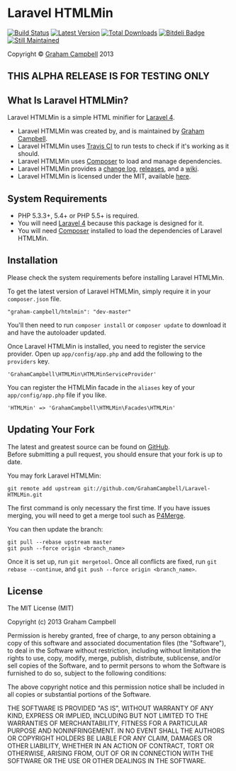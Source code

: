 Laravel HTMLMin
===============


[![Build Status](https://travis-ci.org/GrahamCampbell/Laravel-HTMLMin.png?branch=master)](https://travis-ci.org/GrahamCampbell/Laravel-HTMLMin)
[![Latest Version](https://poser.pugx.org/graham-campbell/htmlmin/v/stable.png)](https://packagist.org/packages/graham-campbell/htmlmin)
[![Total Downloads](https://poser.pugx.org/graham-campbell/htmlmin/downloads.png)](https://packagist.org/packages/graham-campbell/htmlmin)
[![Bitdeli Badge](https://d2weczhvl823v0.cloudfront.net/GrahamCampbell/laravel-htmlmin/trend.png)](https://bitdeli.com/free "Bitdeli Badge")
[![Still Maintained](http://stillmaintained.com/GrahamCampbell/Laravel-HTMLMin.png)](http://stillmaintained.com/GrahamCampbell/Laravel-HTMLMin)


Copyright © [Graham Campbell](https://github.com/GrahamCampbell) 2013  


## THIS ALPHA RELEASE IS FOR TESTING ONLY


## What Is Laravel HTMLMin?

Laravel HTMLMin is a simple HTML minifier for [Laravel 4](http://laravel.com).  

* Laravel HTMLMin was created by, and is maintained by [Graham Campbell](https://github.com/GrahamCampbell).  
* Laravel HTMLMin uses [Travis CI](https://travis-ci.org/GrahamCampbell/Laravel-HTMLMin) to run tests to check if it's working as it should.  
* Laravel HTMLMin uses [Composer](https://getcomposer.org) to load and manage dependencies.  
* Laravel HTMLMin provides a [change log](https://github.com/GrahamCampbell/Laravel-HTMLMin/blob/master/CHANGELOG.md), [releases](https://github.com/GrahamCampbell/Laravel-HTMLMin/releases), and a [wiki](https://github.com/GrahamCampbell/Laravel-HTMLMin/wiki).  
* Laravel HTMLMin is licensed under the MIT, available [here](https://github.com/GrahamCampbell/Laravel-HTMLMin/blob/master/LICENSE.md).  


## System Requirements

* PHP 5.3.3+, 5.4+ or PHP 5.5+ is required.
* You will need [Laravel 4](http://laravel.com) because this package is designed for it.  
* You will need [Composer](https://getcomposer.org) installed to load the dependencies of Laravel HTMLMin.  


## Installation

Please check the system requirements before installing Laravel HTMLMin.  

To get the latest version of Laravel HTMLMin, simply require it in your `composer.json` file.

`"graham-campbell/htmlmin": "dev-master"`

You'll then need to run `composer install` or `composer update` to download it and have the autoloader updated.

Once Laravel HTMLMin is installed, you need to register the service provider. Open up `app/config/app.php` and add the following to the `providers` key.

`'GrahamCampbell\HTMLMin\HTMLMinServiceProvider'`

You can register the HTMLMin facade in the `aliases` key of your `app/config/app.php` file if you like.

`'HTMLMin' => 'GrahamCampbell\HTMLMin\Facades\HTMLMin'`


## Updating Your Fork

The latest and greatest source can be found on [GitHub](https://github.com/GrahamCampbell/Laravel-HTMLMin).  
Before submitting a pull request, you should ensure that your fork is up to date.  

You may fork Laravel HTMLMin:  

    git remote add upstream git://github.com/GrahamCampbell/Laravel-HTMLMin.git

The first command is only necessary the first time. If you have issues merging, you will need to get a merge tool such as [P4Merge](http://perforce.com/product/components/perforce_visual_merge_and_diff_tools).  

You can then update the branch:  

    git pull --rebase upstream master
    git push --force origin <branch_name>

Once it is set up, run `git mergetool`. Once all conflicts are fixed, run `git rebase --continue`, and `git push --force origin <branch_name>`.  


## License

The MIT License (MIT)

Copyright (c) 2013 Graham Campbell

Permission is hereby granted, free of charge, to any person obtaining a copy
of this software and associated documentation files (the "Software"), to deal
in the Software without restriction, including without limitation the rights
to use, copy, modify, merge, publish, distribute, sublicense, and/or sell
copies of the Software, and to permit persons to whom the Software is
furnished to do so, subject to the following conditions:

The above copyright notice and this permission notice shall be included in
all copies or substantial portions of the Software.

THE SOFTWARE IS PROVIDED "AS IS", WITHOUT WARRANTY OF ANY KIND, EXPRESS OR
IMPLIED, INCLUDING BUT NOT LIMITED TO THE WARRANTIES OF MERCHANTABILITY,
FITNESS FOR A PARTICULAR PURPOSE AND NONINFRINGEMENT. IN NO EVENT SHALL THE
AUTHORS OR COPYRIGHT HOLDERS BE LIABLE FOR ANY CLAIM, DAMAGES OR OTHER
LIABILITY, WHETHER IN AN ACTION OF CONTRACT, TORT OR OTHERWISE, ARISING FROM,
OUT OF OR IN CONNECTION WITH THE SOFTWARE OR THE USE OR OTHER DEALINGS IN
THE SOFTWARE.
